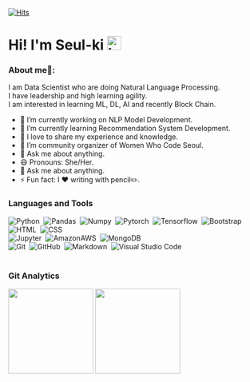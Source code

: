 <!-- <div align=center> -->
[![Hits](https://hits.seeyoufarm.com/api/count/incr/badge.svg?url=https%3A%2F%2Fgithub.com%2Fmel-f-dev&count_bg=%2379C83D&title_bg=%23555555&icon=&icon_color=%23E7E7E7&title=hits&edge_flat=false)](https://hits.seeyoufarm.com)
<!-- </div> -->


# Hi! I'm Seul-ki <img src="https://user-images.githubusercontent.com/1303154/88677602-1635ba80-d120-11ea-84d8-d263ba5fc3c0.gif" width="28px" alt="hi">

### About me🧑:
I am Data Scientist who are doing Natural Language Processing.<br/>
I have leadership and high learning agility. <br/>
I am interested in learning ML, DL, AI and recently Block Chain.


- 🔭 I’m currently working on NLP Model Development.
- 🌱 I’m currently learning Recommendation System Development.
- 👯 I love to share my experience and knowledge.
- 👑 I’m community organizer of Women Who Code Seoul.
- 💬 Ask me about anything.
- 😄 Pronouns: She/Her.
- 💬 Ask me about anything.
- ⚡ Fun fact: I ❤️ writing with pencil✏️.




### Languages and Tools
![Python](https://img.shields.io/badge/-Python-05122A?style=flat&logo=python)&nbsp;
![Pandas](https://shields.io/badge/-Pandas-05122A?style=flat&logo=pandas)&nbsp;
![Numpy](https://shields.io/badge/-Numpy-05122A?style=flat&logo=numpy)&nbsp;
![Pytorch](https://shields.io/badge/-Pytorch-05122A?style=flat&logo=pytorch)&nbsp;
![Tensorflow](https://shields.io/badge/-Tensorflow-05122A?style=flat&logo=tensorflow)&nbsp;
![Bootstrap](https://img.shields.io/badge/-Bootstrap-05122A?style=flat&logo=bootstrap&logoColor=563D7C)&nbsp;
![HTML](https://img.shields.io/badge/-HTML-05122A?style=flat&logo=HTML5)&nbsp;
![CSS](https://img.shields.io/badge/-CSS-05122A?style=flat&logo=CSS3&logoColor=1572B6)&nbsp;\
![Jupyter](https://shields.io/badge/-Jupyter-05122A?style=flat&logo=jupyter)&nbsp;
![AmazonAWS](https://shields.io/badge/-AmazonAWS-05122A?style=flat&logo=amazonaws)&nbsp;
![MongoDB](https://shields.io/badge/-Mongodb-05122A?style=flat&logo=mongodb)&nbsp;\
![Git](https://img.shields.io/badge/-Git-05122A?style=flat&logo=git)&nbsp;
![GitHub](https://img.shields.io/badge/-GitHub-05122A?style=flat&logo=github)&nbsp;
![Markdown](https://img.shields.io/badge/-Markdown-05122A?style=flat&logo=markdown)&nbsp;
![Visual Studio Code](https://img.shields.io/badge/-Visual%20Studio%20Code-05122A?style=flat&logo=visual-studio-code&logoColor=007ACC)&nbsp;\
<br/>




### Git Analytics


<p><img height="170" src="https://github-readme-stats.vercel.app/api?username=mel-f-dev&theme=graywhite&show_icons=true" />
  <img height="170" src="https://github-readme-stats.vercel.app/api/top-langs/?username=mel-f-dev&theme=graywhite&layout=compact" /></p>

